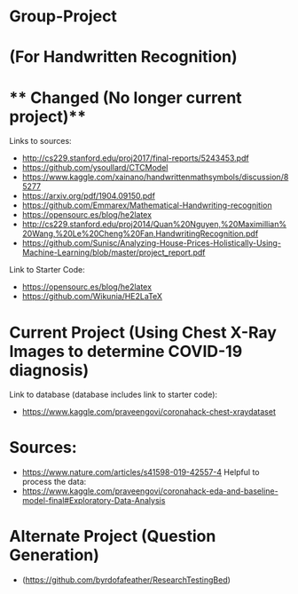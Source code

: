 # Group-Project

# (For Handwritten Recognition) 
# ** Changed (No longer current project)** 
Links to sources:
- http://cs229.stanford.edu/proj2017/final-reports/5243453.pdf
- https://github.com/ysoullard/CTCModel
- https://www.kaggle.com/xainano/handwrittenmathsymbols/discussion/85277
- https://arxiv.org/pdf/1904.09150.pdf
- https://github.com/Emmarex/Mathematical-Handwriting-recognition
- https://opensourc.es/blog/he2latex
- http://cs229.stanford.edu/proj2014/Quan%20Nguyen,%20Maximillian%20Wang,%20Le%20Cheng%20Fan,HandwritingRecognition.pdf
- https://github.com/Sunisc/Analyzing-House-Prices-Holistically-Using-Machine-Learning/blob/master/project_report.pdf

Link to Starter Code:
- https://opensourc.es/blog/he2latex
- https://github.com/Wikunia/HE2LaTeX

# Current Project (Using Chest X-Ray Images to determine COVID-19 diagnosis)
Link to database (database includes link to starter code):
- https://www.kaggle.com/praveengovi/coronahack-chest-xraydataset

# Sources:
- https://www.nature.com/articles/s41598-019-42557-4
Helpful to process the data:
- https://www.kaggle.com/praveengovi/coronahack-eda-and-baseline-model-final#Exploratory-Data-Analysis

# Alternate Project (Question Generation)
- (https://github.com/byrdofafeather/ResearchTestingBed)

